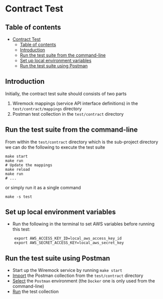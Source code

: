 # Contract Test

## Table of contents

- [Contract Test](#contract-test)
  - [Table of contents](#table-of-contents)
  - [Introduction](#introduction)
  - [Run the test suite from the command-line](#run-the-test-suite-from-the-command-line)
  - [Set up local environment variables](#set-up-local-environment-variables)
  - [Run the test suite using Postman](#run-the-test-suite-using-postman)

## Introduction

Initially, the contract test suite should consists of two parts

1. Wiremock mappings (service API interface definitions) in the `test/contract/mappings` directory
2. Postman test collection in the `test/contract` directory

## Run the test suite from the command-line

From within the `test/contract` directory which is the sub-project directory we can do the following to execute the test suite

    make start
    make run
    # Update the mappings
    make reload
    make run
    # ...

or simply run it as a single command

    make -s test

## Set up local environment variables

- Run the following in the terminal to set AWS variables before running this test:
  
```
    export AWS_ACCESS_KEY_ID=local_aws_access_key_id
    export AWS_SECRET_ACCESS_KEY=local_aws_secret_key
```

## Run the test suite using Postman

- Start up the Wiremock service by running `make start`
- [Import](https://learning.postman.com/docs/getting-started/importing-and-exporting-data/) the Postman collection from the `test/contract` directory
- [Select](https://learning.postman.com/docs/sending-requests/managing-environments/#selecting-an-active-environment) the `Postman` environment (the `Docker` one is only used from the command-line)
- [Run](https://learning.postman.com/docs/running-collections/intro-to-collection-runs/) the test collection
